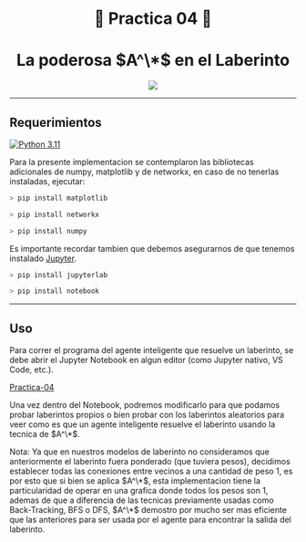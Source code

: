 <div align="center">

# 🤖 **Practica 04** 🌠



# **La poderosa $A^\*$ en el Laberinto**


</div>



<div align="center">

[![](https://i.makeagif.com/media/10-15-2019/OiyKEM.gif)](https://www.youtube.com/watch?v=9wV9_je85DE)

</div>

---

## **Requerimientos**

[![Python 3.11](https://img.shields.io/badge/python-3.11-blue.svg)](https://www.python.org/downloads/release/python-311/)

Para la presente implementacion se contemplaron las bibliotecas adicionales de numpy, matplotlib y de networkx, en caso de no tenerlas instaladas, ejecutar:

```C
> pip install matplotlib
```

```C
> pip install networkx
```

```C
> pip install numpy
```

Es importante recordar tambien que debemos asegurarnos de que tenemos instalado [Jupyter](https://jupyter.org/install).

```C
> pip install jupyterlab
```

```C
> pip install notebook
```


---

## **Uso**

Para correr el programa del agente inteligente que resuelve un laberinto, se debe abrir el Jupyter Notebook en algun editor (como Jupyter nativo, VS Code, etc.).

[Practica-04](./practica04.ipynb)

Una vez dentro del Notebook, podremos modificarlo para que podamos probar laberintos propios o bien probar con los laberintos aleatorios para veer como es que 
un agente inteligente resuelve el laberinto usando la tecnica de $A^\*$.

Nota: Ya que en nuestros modelos de laberinto no consideramos que anteriormente el laberinto fuera ponderado (que tuviera pesos), decidimos establecer todas las conexiones entre vecinos
a una cantidad de peso $1$, es por esto que si bien se aplica $A^\*$, esta implementacion tiene la particularidad de operar en una grafica donde todos los pesos son $1$, ademas de que a diferencia de las
tecnicas previamente usadas como Back-Tracking, BFS o DFS, $A^\*$ demostro por mucho ser mas eficiente que las anteriores para ser usada por el agente para encontrar la salida del laberinto.
